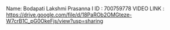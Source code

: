 Name: Bodapati Lakshmi Prasanna I
ID : 700759778
VIDEO LINK : https://drive.google.com/file/d/18PaROb2OMGteze-W7crB1C_pG0OkeFjs/view?usp=sharing

